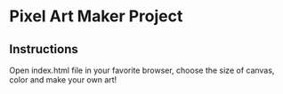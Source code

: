 # Pixel Art Maker Project

## Instructions

Open index.html file in your favorite browser, choose the size of canvas, color and make your own art!
